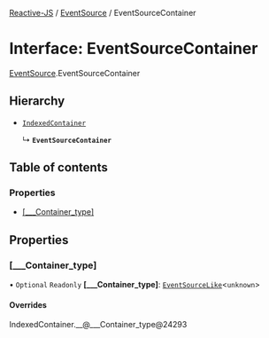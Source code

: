 [Reactive-JS](../README.md) / [EventSource](../modules/EventSource.md) / EventSourceContainer

# Interface: EventSourceContainer

[EventSource](../modules/EventSource.md).EventSourceContainer

## Hierarchy

- [`IndexedContainer`](types.IndexedContainer.md)

  ↳ **`EventSourceContainer`**

## Table of contents

### Properties

- [[\_\_\_Container\_type]](EventSource.EventSourceContainer.md#[___container_type])

## Properties

### [\_\_\_Container\_type]

• `Optional` `Readonly` **[\_\_\_Container\_type]**: [`EventSourceLike`](types.EventSourceLike.md)<`unknown`\>

#### Overrides

IndexedContainer.\_\_@\_\_\_Container\_type@24293
